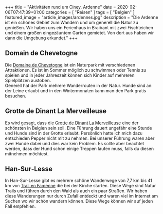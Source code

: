 +++
title =  "Aktivitäten rund um Ciney, Ardenne"
date = 2020-02-06T07:47:39+01:00
categories = [
    "Reisen"
]
tags = [
    "Belgien"
]
featured_image = "article_images/ardennes.jpg"
description = "Die Ardenne ist ein schönes Gebiet zum Wandern und um generell die Natur zu genießen. Wir haben uns ein Ferienhaus in Braibant mit zwei Fischteichen und einem großen eingezäuntem Garten gemietet. Von dort aus haben wir dann die Umgebung erkundet."
+++

## Domain de Chevetogne
Die [Domaine de Chevetogne](http://www.domainedechevetogne.be/) ist ein Naturpark mit verschiedenen Attraktionen. Es ist im Sommer möglich zu schwimmen oder Tennis zu spielen und in jeder Jahreszeit können sich Kinder auf mehreren Spielplätzen austoben.  
Generell hat der Park mehrere Wanderrouten in der Natur. Hunde sind an der Leine erlaubt und in den Wintermonaten kann man den Park gratis besuchen.

## Grotte de Dinant La Merveilleuse
Es wird gesagt, dass die [Grotte de Dinant La Merveilleuse](https://www.valleedelameuse-tourisme.be/grotte-de-dinant-la-merveilleuse.html?lang=en) eine der schönsten in Belgien sein soll. Eine Führung dauert ungefähr eine Stunde und Hunde sind in der Grotte erlaubt. Persönlich hatte ich mich dazu entschieden Pepper nicht mit zu nehmen. Bei unserer Führung waren aber zwei Hunde dabei und dies war kein Problem. Es sollte aber beachtet werden, dass der Hund schon einige Treppen laufen muss, falls du diesen mitnehmen möchtest.

## Han-Sur-Lesse
In Han-Sur-Lesse gibt es mehrere schöne Wanderwege von 7,7 km bis 41 km von [Trail en Famenne](https://www.famenneardenne.be/en/hades_offre/trail-en-famenne/) die bei der Kirche starten. Diese Wege sind Natur Trails und führen durch den Wald als auch ein paar Straßen. Wir haben diese Wanderungen nur durch Zufall entdeckt und waren viel im Internet am Suchen wo wir schön wandern können. Diese Wege können wir auf jeden Fall empfehlen.
